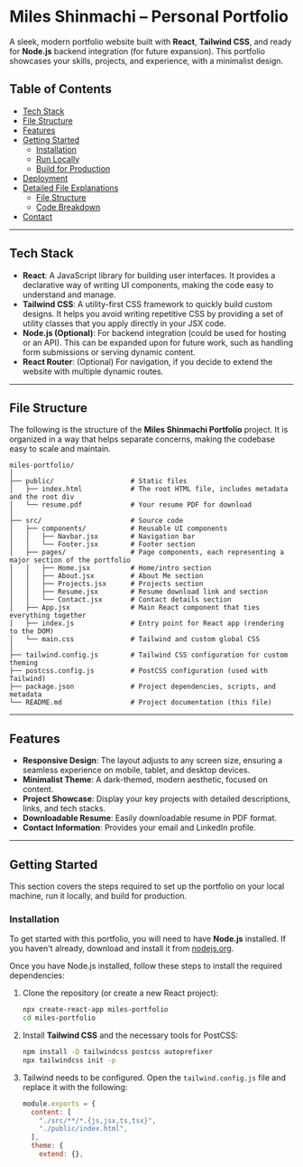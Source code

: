 # **Miles Shinmachi – Personal Portfolio**

A sleek, modern portfolio website built with **React**, **Tailwind CSS**, and ready for **Node.js** backend integration (for future expansion). This portfolio showcases your skills, projects, and experience, with a minimalist design.

## **Table of Contents**

- [Tech Stack](#tech-stack)
- [File Structure](#file-structure)
- [Features](#features)
- [Getting Started](#getting-started)
  - [Installation](#installation)
  - [Run Locally](#run-locally)
  - [Build for Production](#build-for-production)
- [Deployment](#deployment)
- [Detailed File Explanations](#detailed-file-explanations)
  - [File Structure](#file-structure-1)
  - [Code Breakdown](#code-breakdown)
- [Contact](#contact)

---

## **Tech Stack**

- **React**: A JavaScript library for building user interfaces. It provides a declarative way of writing UI components, making the code easy to understand and manage.
- **Tailwind CSS**: A utility-first CSS framework to quickly build custom designs. It helps you avoid writing repetitive CSS by providing a set of utility classes that you apply directly in your JSX code.
- **Node.js (Optional)**: For backend integration (could be used for hosting or an API). This can be expanded upon for future work, such as handling form submissions or serving dynamic content.
- **React Router**: (Optional) For navigation, if you decide to extend the website with multiple dynamic routes.

---

## **File Structure**

The following is the structure of the **Miles Shinmachi Portfolio** project. It is organized in a way that helps separate concerns, making the codebase easy to scale and maintain.

```
miles-portfolio/
│
├── public/                   # Static files
│   ├── index.html            # The root HTML file, includes metadata and the root div
│   └── resume.pdf            # Your resume PDF for download
│
├── src/                      # Source code
│   ├── components/           # Reusable UI components
│   │   ├── Navbar.jsx        # Navigation bar
│   │   └── Footer.jsx        # Footer section
│   ├── pages/                # Page components, each representing a major section of the portfolio
│   │   ├── Home.jsx          # Home/intro section
│   │   ├── About.jsx         # About Me section
│   │   ├── Projects.jsx      # Projects section
│   │   ├── Resume.jsx        # Resume download link and section
│   │   └── Contact.jsx       # Contact details section
│   ├── App.jsx               # Main React component that ties everything together
│   ├── index.js              # Entry point for React app (rendering to the DOM)
│   └── main.css              # Tailwind and custom global CSS
│
├── tailwind.config.js        # Tailwind CSS configuration for custom theming
├── postcss.config.js         # PostCSS configuration (used with Tailwind)
├── package.json              # Project dependencies, scripts, and metadata
└── README.md                 # Project documentation (this file)
```

---

## **Features**

- **Responsive Design**: The layout adjusts to any screen size, ensuring a seamless experience on mobile, tablet, and desktop devices.
- **Minimalist Theme**: A dark-themed, modern aesthetic, focused on content.
- **Project Showcase**: Display your key projects with detailed descriptions, links, and tech stacks.
- **Downloadable Resume**: Easily downloadable resume in PDF format.
- **Contact Information**: Provides your email and LinkedIn profile.

---

## **Getting Started**

This section covers the steps required to set up the portfolio on your local machine, run it locally, and build for production.

### **Installation**

To get started with this portfolio, you will need to have **Node.js** installed. If you haven't already, download and install it from [nodejs.org](https://nodejs.org/).

Once you have Node.js installed, follow these steps to install the required dependencies:

1. Clone the repository (or create a new React project):
   ```bash
   npx create-react-app miles-portfolio
   cd miles-portfolio
   ```

2. Install **Tailwind CSS** and the necessary tools for PostCSS:
   ```bash
   npm install -D tailwindcss postcss autoprefixer
   npx tailwindcss init -p
   ```

3. Tailwind needs to be configured. Open the `tailwind.config.js` file and replace it with the following:

   ```js
   module.exports = {
     content: [
       "./src/**/*.{js,jsx,ts,tsx}",
       "./public/index.html",
     ],
     theme: {
       extend: {},
    
